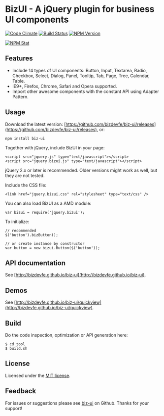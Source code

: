 BizUI - A jQuery plugin for business UI components
===============

[![Code Climate][codeclimate-image]][codeclimate-url]
[![Build Status][travis-image]][travis-url]
[![NPM Version][npm-image]][npm-url]

[![NPM Stat][npm-stat-image]][npm-stat-url]

Features
--------
- Include 14 types of UI components: Button, Input, Textarea, Radio, Checkbox, Select, Dialog, Panel, Tooltip, Tab, Page, Tree, Calendar, Table.
- IE9+, Firefox, Chrome, Safari and Opera supported.
- Import other awesome components with the constant API using Adapter Pattern.

<!--<img src="http://bizdevfe.github.io/biz-ui/img/adapter.png" />-->

Usage
-----
Download the latest version: [https://github.com/bizdevfe/biz-ui/releases](https://github.com/bizdevfe/biz-ui/releases), or:

    npm install biz-ui

Together with jQuery, include BizUI in your page:

    <script src="jquery.js" type="text/javascript"></script>
    <script src="jquery.bizui.js" type="text/javascript"></script>

jQuery 2.x or later is recommended. Older versions might work as well, but they are not tested.

Include the CSS file:

    <link href="jquery.bizui.css" rel="stylesheet" type="text/css" />

You can also load BizUI as a AMD module:

    var bizui = require('jquery.bizui');

To initialize:

    // recommended
    $('button').bizButton();
    
    // or create instance by constructor
    var button = new bizui.Button($('button'));

<!--Customize themes: Theme styles are extracted to [theme-custom.less](https://github.com/bizdevfe/biz-ui/blob/master/src/css/theme-custom.less), to customize themes of your own, just simply mofidy the following colors: @primary-color, @assistant-color and @text-color.-->

API documentation
-----------------
See [http://bizdevfe.github.io/biz-ui](http://bizdevfe.github.io/biz-ui).

Demos
-----
See [http://bizdevfe.github.io/biz-ui/quickview](http://bizdevfe.github.io/biz-ui/quickview).

<!--<img src="http://bizdevfe.github.io/biz-ui/img/demo.png" />-->

Build
-----
Do the code inspection, optimization or API generation here:

    $ cd tool
    $ build.sh

License
-------
Licensed under the [MIT license](http://opensource.org/licenses/MIT).

Feedback
--------
For issues or suggestions please see [biz-ui](https://github.com/bizdevfe/biz-ui) on Github. Thanks for your support!

[codeclimate-image]: https://codeclimate.com/github/bizdevfe/biz-ui/badges/gpa.svg
[codeclimate-url]: https://codeclimate.com/github/bizdevfe/biz-ui
[travis-image]: https://travis-ci.org/bizdevfe/biz-ui.svg
[travis-url]: https://travis-ci.org/bizdevfe/biz-ui
[npm-image]: http://img.shields.io/npm/v/biz-ui.svg
[npm-url]: https://npmjs.org/package/biz-ui
[npm-stat-image]: https://nodei.co/npm/biz-ui.png?downloads=true
[npm-stat-url]: https://nodei.co/npm/biz-ui
